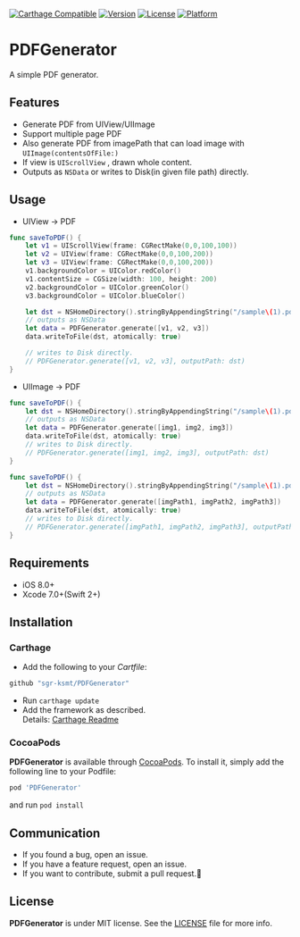 [![Carthage Compatible](https://img.shields.io/badge/Carthage-compatible-4BC51D.svg?style=flat)](https://github.com/Carthage/Carthage)
[![Version](https://img.shields.io/cocoapods/v/PDFGenerator.svg?style=flat)](http://cocoapods.org/pods/PDFGenerator)
[![License](https://img.shields.io/cocoapods/l/PDFGenerator.svg?style=flat)](http://cocoapods.org/pods/PDFGenerator)
[![Platform](https://img.shields.io/cocoapods/p/PDFGenerator.svg?style=flat)](http://cocoapods.org/pods/PDFGenerator)

# PDFGenerator
A simple PDF generator.

## Features

- Generate PDF from UIView/UIImage
- Support multiple page PDF
- Also generate PDF from imagePath that can load image with `UIImage(contentsOfFile:)`
- If view is `UIScrollView` , drawn whole content.
- Outputs as `NSData` or writes to Disk(in given file path) directly.

## Usage

- UIView → PDF

```swift
func saveToPDF() {
    let v1 = UIScrollView(frame: CGRectMake(0,0,100,100))
    let v2 = UIView(frame: CGRectMake(0,0,100,200))
    let v3 = UIView(frame: CGRectMake(0,0,100,200))
    v1.backgroundColor = UIColor.redColor()
    v1.contentSize = CGSize(width: 100, height: 200)
    v2.backgroundColor = UIColor.greenColor()
    v3.backgroundColor = UIColor.blueColor()

    let dst = NSHomeDirectory().stringByAppendingString("/sample\(1).pdf")
    // outputs as NSData
    let data = PDFGenerator.generate([v1, v2, v3])
    data.writeToFile(dst, atomically: true)

    // writes to Disk directly.
    // PDFGenerator.generate([v1, v2, v3], outputPath: dst)
}
```

- UIImage → PDF

```swift
func saveToPDF() {
    let dst = NSHomeDirectory().stringByAppendingString("/sample\(1).pdf")
    // outputs as NSData
    let data = PDFGenerator.generate([img1, img2, img3])
    data.writeToFile(dst, atomically: true)
    // writes to Disk directly.
    // PDFGenerator.generate([img1, img2, img3], outputPath: dst)
}
```

```swift
func saveToPDF() {
    let dst = NSHomeDirectory().stringByAppendingString("/sample\(1).pdf")
    // outputs as NSData
    let data = PDFGenerator.generate([imgPath1, imgPath2, imgPath3])
    data.writeToFile(dst, atomically: true)
    // writes to Disk directly.
    // PDFGenerator.generate([imgPath1, imgPath2, imgPath3], outputPath: dst)
}
```

## Requirements
- iOS 8.0+
- Xcode 7.0+(Swift 2+)

## Installation

### Carthage

- Add the following to your *Cartfile*:

```bash
github "sgr-ksmt/PDFGenerator"
```

- Run `carthage update`
- Add the framework as described.
<br> Details: [Carthage Readme](https://github.com/Carthage/Carthage#adding-frameworks-to-an-application)


### CocoaPods

**PDFGenerator** is available through [CocoaPods](http://cocoapods.org). To install
it, simply add the following line to your Podfile:

```ruby
pod 'PDFGenerator'
```

and run `pod install`


## Communication
- If you found a bug, open an issue.
- If you have a feature request, open an issue.
- If you want to contribute, submit a pull request.:muscle:

## License

**PDFGenerator** is under MIT license. See the [LICENSE](LICENSE) file for more info.